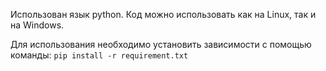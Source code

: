 Использован язык python. 
Код можно использовать как на Linux, так и на Windows.

Для использования необходимо установить зависимости с помощью команды:
`pip install -r requirement.txt`
